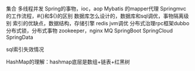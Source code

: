 集合
多线程并发
Spring的事物，ioc，aop
Mybatis 的mapper代理
Springmvc的工作流程，#{}和${}的区别
数据库怎么设计的，数据库和sql调优，事物隔离级别
索引的优缺点，数据结构，存储引擎
redis
jvm调优
分布式治理rpc框架dubbo
分布式锁，分布式事物
zookeeper，nginx
MQ
SpringBoot
SpringCloud
SpringData


sql索引失效情况 

HashMap的理解：hashmap底层是数组+链表+红黑树